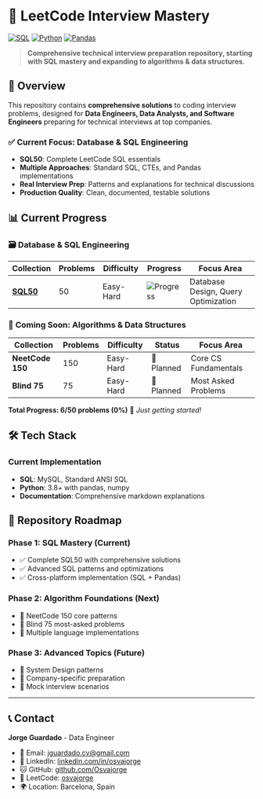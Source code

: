 # 🚀 LeetCode Interview Mastery

[![SQL](https://img.shields.io/badge/SQL-4479A1)](https://github.com/Osvajorge)
[![Python](https://img.shields.io/badge/🐍_Python-3776ab)](https://github.com/Osvajorge)
[![Pandas](https://img.shields.io/badge/🐼_Pandas-150458)](https://github.com/Osvajorge)

> **Comprehensive technical interview preparation repository, starting with SQL mastery and expanding to algorithms & data structures.**

## 🎯 Overview

This repository contains **comprehensive solutions** to coding interview problems, designed for **Data Engineers, Data Analysts, and Software Engineers** preparing for technical interviews at top companies.

### ✅ **Current Focus: Database & SQL Engineering**
- **SQL50**: Complete LeetCode SQL essentials
- **Multiple Approaches**: Standard SQL, CTEs, and Pandas implementations  
- **Real Interview Prep**: Patterns and explanations for technical discussions
- **Production Quality**: Clean, documented, testable solutions

## 📊 Current Progress

### 🗃️ **Database & SQL Engineering**
| Collection | Problems | Difficulty | Progress | Focus Area |
|-----------|----------|------------|----------|------------|
| [**SQL50**](./SQL50/) | 50 | Easy-Hard | ![Progress](https://img.shields.io/badge/Progress-12%25-red) | Database Design, Query Optimization |

### 🧮 **Coming Soon: Algorithms & Data Structures**  
| Collection | Problems | Difficulty | Status | Focus Area |
|-----------|----------|------------|--------|------------|
| **NeetCode 150** | 150 | Easy-Hard | 🔮 Planned | Core CS Fundamentals |
| **Blind 75** | 75 | Easy-Hard | 🔮 Planned | Most Asked Problems |

**Total Progress: 6/50 problems (0%)** 🎯 *Just getting started!*

## 🛠️ Tech Stack

### **Current Implementation**
- **SQL**: MySQL, Standard ANSI SQL
- **Python**: 3.8+ with pandas, numpy
- **Documentation**: Comprehensive markdown explanations

## 🎯 Repository Roadmap

### **Phase 1: SQL Mastery** (Current)
- ✅ Complete SQL50 with comprehensive solutions
- ✅ Advanced SQL patterns and optimizations
- ✅ Cross-platform implementation (SQL + Pandas)

### **Phase 2: Algorithm Foundations** (Next)  
- 🔮 NeetCode 150 core patterns
- 🔮 Blind 75 most-asked problems
- 🔮 Multiple language implementations

### **Phase 3: Advanced Topics** (Future)
- 🔮 System Design patterns
- 🔮 Company-specific preparation  
- 🔮 Mock interview scenarios

---

## 📞 Contact

**Jorge Guardado** - Data Engineer
- 📧 Email: jguardado.cv@gmail.com
- 💼 LinkedIn: [linkedin.com/in/osvajorge](https://linkedin.com/in/osvajorge)  
- 🐱 GitHub: [github.com/Osvajorge](https://github.com/Osvajorge)
- 🔗 LeetCode: [osvajorge](https://leetcode.com/u/Osvajorge/)
- 🌍 Location: Barcelona, Spain